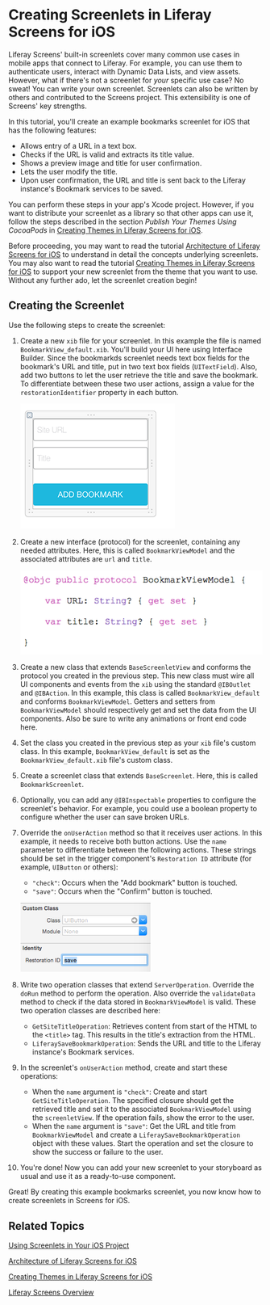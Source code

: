 # Creating Screenlets in Liferay Screens for iOS [](id=creating-screenlets-in-liferay-screens-for-ios)

Liferay Screens' built-in screenlets cover many common use cases in mobile 
apps that connect to Liferay. For example, you can use them to authenticate 
users, interact with Dynamic Data Lists, and view assets. However, what if 
there's not a screenlet for *your* specific use case? No sweat! You can write 
your own screenlet. Screenlets can also be written by others and contributed to 
the Screens project. This extensibility is one of Screens' key strengths. 

In this tutorial, you'll create an example bookmarks screenlet for iOS that has 
the following features: 

- Allows entry of a URL in a text box. 
- Checks if the URL is valid and extracts its title value. 
- Shows a preview image and title for user confirmation. 
- Lets the user modify the title. 
- Upon user confirmation, the URL and title is sent back to the Liferay 
  instance's Bookmark services to be saved. 
  
You can perform these steps in your app's Xcode project. However, if you want to 
distribute your screenlet as a library so that other apps can use it, follow the 
steps described in the section *Publish Your Themes Using CocoaPods* in 
[Creating Themes in Liferay Screens for iOS](/develop/tutorials/creating-themes-in-liferay-screens-for-ios).

Before proceeding, you may want to read the tutorial 
[Architecture of Liferay Screens for iOS](/develop/tutorials/-/knowledge_base/6-2/architecture-of-liferay-screens-for-ios) 
to understand in detail the concepts underlying screenlets. You may also want to 
read the tutorial [Creating Themes in Liferay Screens for iOS](/develop/tutorials/-/knowledge_base/6-2/creating-themes-in-liferay-screens-for-ios) 
to support your new screenlet from the theme that you want to use. Without any 
further ado, let the screenlet creation begin! 

## Creating the Screenlet [](id=creating-the-screenlet)

Use the following steps to create the screenlet: 

1. Create a new `xib` file for your screenlet. In this example the file is named 
   `BookmarkView_default.xib`. You'll build your UI here using Interface 
   Builder. Since the bookmarkds screenlet needs text box fields for the 
   bookmark's URL and title, put in two text box fields (`UITextField`). Also, 
   add two buttons to let the user retrieve the title and save the bookmark. To 
   differentiate between these two user actions, assign a value for the 
   `restorationIdentifier` property in each button. 

    ![Figure 1: The new `xib` file for the new screenlet.](../../images/screens-ios-xcode-add-bookmark.png)

2. Create a new interface (protocol) for the screenlet, containing any needed 
   attributes. Here, this is called `BookmarkViewModel` and the associated 
   attributes are `url` and `title`.

    ![Figure 2: The new view model for the new screenlet.](../../images/screens-ios-xcode-bookmark-viewmodel.png)

3. Create a new class that extends `BaseScreenletView` and conforms the protocol 
   you created in the previous step. This new class must wire all UI components 
   and events from the `xib` using the standard `@IBOutlet` and `@IBAction`. In 
   this example, this class is called `BookmarkView_default` and conforms 
   `BookmarkViewModel`. Getters and setters from `BookmarkViewModel` should 
   respectively get and set the data from the UI components. Also be sure to 
   write any animations or front end code here. 

4. Set the class you created in the previous step as your `xib` file's custom 
   class. In this example, `BookmarkView_default` is set as the 
   `BookmarkView_default.xib` file's custom class. 

5. Create a screenlet class that extends `BaseScreenlet`. Here, this is called 
   `BookmarkScreenlet`. 

6. Optionally, you can add any `@IBInspectable` properties to configure the 
   screenlet's behavior. For example, you could use a boolean property to 
   configure whether the user can save broken URLs. 

7. Override the `onUserAction` method so that it receives user actions. In this 
   example, it needs to receive both button actions. Use the `name` parameter to 
   differentiate between the following actions. These strings should be set in 
   the trigger component's `Restoration ID` attribute (for example, `UIButton` 
   or others): 

    - `"check"`: Occurs when the "Add bookmark" button is touched. 
    - `"save"`: Occurs when the "Confirm" button is touched. 

    ![Figure 3: The restoration ID for trigger components.](../../images/screens-ios-xcode-restoration-id.png)

8. Write two operation classes that extend `ServerOperation`. Override the 
   `doRun` method to perform the operation. Also override the `validateData` 
   method to check if the data stored in `BookmarkViewModel` is valid. These two 
   operation classes are described here: 

    - `GetSiteTitleOperation`: Retrieves content from start of the HTML to the 
      `<title>` tag. This results in the title's extraction from the HTML.
    - `LiferaySaveBookmarkOperation`: Sends the URL and title to the Liferay 
      instance's Bookmark services.

9. In the screenlet's `onUserAction` method, create and start these operations:

    - When the `name` argument is `"check"`: Create and start 
      `GetSiteTitleOperation`. The specified closure should get the retrieved 
      title and set it to the associated `BookmarkViewModel` using the 
      `screenletView`. If the operation fails, show the error to the user.
    - When the `name` argument is `"save"`: Get the URL and title from 
      `BookmarkViewModel` and create a `LiferaySaveBookmarkOperation` object 
      with these values. Start the operation and set the closure to show the 
      success or failure to the user.

10. You're done! Now you can add your new screenlet to your storyboard as usual 
    and use it as a ready-to-use component.

Great! By creating this example bookmarks screenlet, you now know how to create 
screenlets in Screens for iOS. 

## Related Topics [](id=related-topics)

[Using Screenlets in Your iOS Project](/tutorials/-/knowledge_base/6-2/using-screenlets-in-your-ios-project)

[Architecture of Liferay Screens for iOS](/tutorials/-/knowledge_base/6-2/architecture-of-liferay-screens-for-ios)

[Creating Themes in Liferay Screens for iOS](/tutorials/-/knowledge_base/6-2/creating-themes-in-liferay-screens-for-ios)

[Liferay Screens Overview](/tutorials/-/knowledge_base/6-2/liferay-screens-overview)

